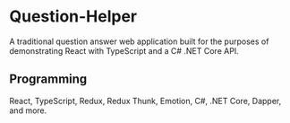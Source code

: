 # Question-Helper

A traditional question answer web application built for the purposes of demonstrating React with TypeScript and a C# .NET Core API.

## Programming

React, TypeScript, Redux, Redux Thunk, Emotion, C#, .NET Core, Dapper, and more.

